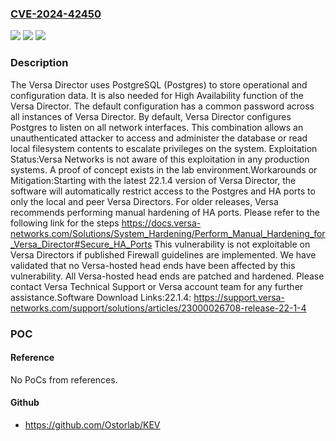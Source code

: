 ### [CVE-2024-42450](https://cve.mitre.org/cgi-bin/cvename.cgi?name=CVE-2024-42450)
![](https://img.shields.io/static/v1?label=Product&message=Director&color=blue)
![](https://img.shields.io/static/v1?label=Version&message=22.1.4%3C%3D%2022.1.4%20&color=brighgreen)
![](https://img.shields.io/static/v1?label=Vulnerability&message=n%2Fa&color=brighgreen)

### Description

The Versa Director uses PostgreSQL (Postgres) to store operational and configuration data. It is also needed for High Availability function of the Versa Director. The default configuration has a common password across all instances of Versa Director. By default, Versa Director configures Postgres to listen on all network interfaces. This combination allows an unauthenticated attacker to access and administer the database or read local filesystem contents to escalate privileges on the system. Exploitation Status:Versa Networks is not aware of this exploitation in any production systems. A proof of concept exists in the lab environment.Workarounds or Mitigation:Starting with the latest 22.1.4 version of Versa Director, the software will automatically restrict access to the Postgres and HA ports to only the local and peer Versa Directors. For older releases, Versa recommends performing manual hardening of HA ports. Please refer to the following link for the steps https://docs.versa-networks.com/Solutions/System_Hardening/Perform_Manual_Hardening_for_Versa_Director#Secure_HA_Ports  This vulnerability is not exploitable on Versa Directors if published Firewall guidelines are implemented. We have validated that no Versa-hosted head ends have been affected by this vulnerability. All Versa-hosted head ends are patched and hardened. Please contact Versa Technical Support or Versa account team for any further assistance.Software Download Links:22.1.4: https://support.versa-networks.com/support/solutions/articles/23000026708-release-22-1-4

### POC

#### Reference
No PoCs from references.

#### Github
- https://github.com/Ostorlab/KEV

